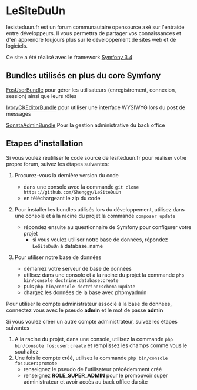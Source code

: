LeSiteDuUn
========================

lesisteduun.fr est un forum communautaire opensource axé sur l'entraide entre développeurs. Il vous permettra de partager vos connaissances et d'en apprendre toujours plus sur le développement de sites web et de logiciels.

Ce site a été réalisé avec le framework [Symfony 3.4](https://github.com/symfony/symfony/tree/3.4)


Bundles utilisés en plus du core Symfony
----------------------------------------

[FosUserBundle](https://github.com/FriendsOfSymfony/FOSUserBundle)
pour gérer les utilisateurs (enregistrement, connexion, session) ainsi que leurs rôles

[IvoryCKEditorBundle](https://github.com/egeloen/IvoryCKEditorBundle)
pour utiliser une interface WYSIWYG lors du post de messages

[SonataAdminBundle](https://github.com/sonata-project/SonataAdminBundle)
Pour la gestion administrative du back office

Etapes d'installation
--------------

Si vous voulez réutiliser le code source de lesiteduun.fr pour réaliser votre propre forum, suivez les étapes suivantes:

1. Procurez-vous la dernière version du code
    - dans une console avec la commande ```git clone https://github.com/Shenggy/LeSiteDuUn ```
    - en téléchargeant le zip du code

2. Pour installer les bundles utilisés lors du développement, utilisez dans une console et à la racine du projet la commande ```composer update```
    - répondez ensuite au questionnaire de Symfony pour configurer votre projet
        - si vous voulez utiliser notre base de données, répondez ```LeSiteDuUn``` à database_name

3. Pour utiliser notre base de données
    - démarrez votre serveur de base de données 
    - utilisez dans une console et à la racine du projet la commande ```php bin/console doctrine:database:create``` 
    - puis ```php bin/console doctrine:schema:update```
    - chargez les données de la base avec phpmyadmin
    
Pour utiliser le compte administrateur associé à la base de données, connectez vous avec le pseudo **admin** et le mot de passe **admin**

Si vous voulez créer un autre compte administrateur, suivez les étapes suivantes

1. A la racine du projet, dans une console, utilisez la commande ```php bin/console fos:user:create``` et remplissez les champs comme vous le souhaitez
2. Une fois le compte créé, utilisez la commande ```php bin/console fos:user:promote```
    - renseignez le pseudo de l'utilisateur précédemment créé
    - renseignez **ROLE_SUPER_ADMIN** pour le promouvoir super administrateur et avoir accès au back office du site
    